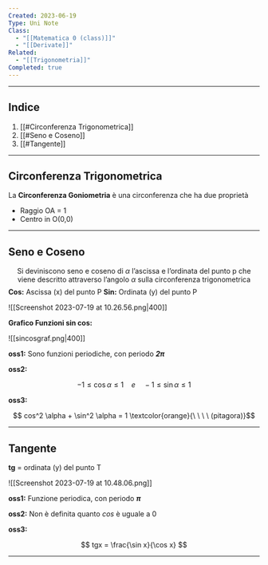 ```yaml
---
Created: 2023-06-19
Type: Uni Note
Class:
  - "[[Matematica 0 (class)]]"
  - "[[Derivate]]"
Related:
  - "[[Trigonometria]]"
Completed: true
---
```

---
## Indice
1. [[#Circonferenza Trigonometrica]]
2. [[#Seno e Coseno]]
3. [[#Tangente]]

---
## Circonferenza Trigonometrica
La **Circonferenza Goniometria** è una circonferenza che ha due proprietà
- Raggio OA = 1
- Centro in O(0,0)

---
## Seno e Coseno
$$\text{Si deviniscono seno e coseno di } \alpha \text{ l'ascissa e l’ordinata del punto p che viene descritto attraverso l'angolo } \alpha \text{ sulla circonferenza trigonometrica} $$
**Cos:** Ascissa (x) del punto P
**Sin:** Ordinata (y) del punto P
 
![[Screenshot 2023-07-19 at 10.26.56.png|400]]


**Grafico Funzioni sin cos:**

![[sincosgraf.png|400]]

**oss1:** Sono funzioni periodiche, con periodo ***2π***

**oss2:**

$$-1 \leq \cos \alpha \leq 1 \ \ \ \ e \ \ \ \ -1\leq \sin \alpha \leq 1 $$

**oss3:** 

$$ cos^2 \alpha + \sin^2 \alpha = 1 \textcolor{orange}{\ \ \  \ (pitagora)}$$

---
## Tangente

**tg** = ordinata (y) del punto T

![[Screenshot 2023-07-19 at 10.48.06.png]]

**oss1:** Funzione periodica, con periodo ***π***

**oss2:** Non è definita quanto *cos* è uguale a 0 

**oss3:** 

$$ tgx = \frac{\sin x}{\cos x} $$

---